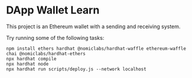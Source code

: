 # DApp Wallet Learn

This project is an Ethereum wallet with a sending and receiving system.

Try running some of the following tasks:

```shell
npm install ethers hardhat @nomiclabs/hardhat-waffle ethereum-waffle chai @nomiclabs/hardhat-ethers
npx hardhat compile
npx hardhat node
npx hardhat run scripts/deploy.js --network localhost
```
